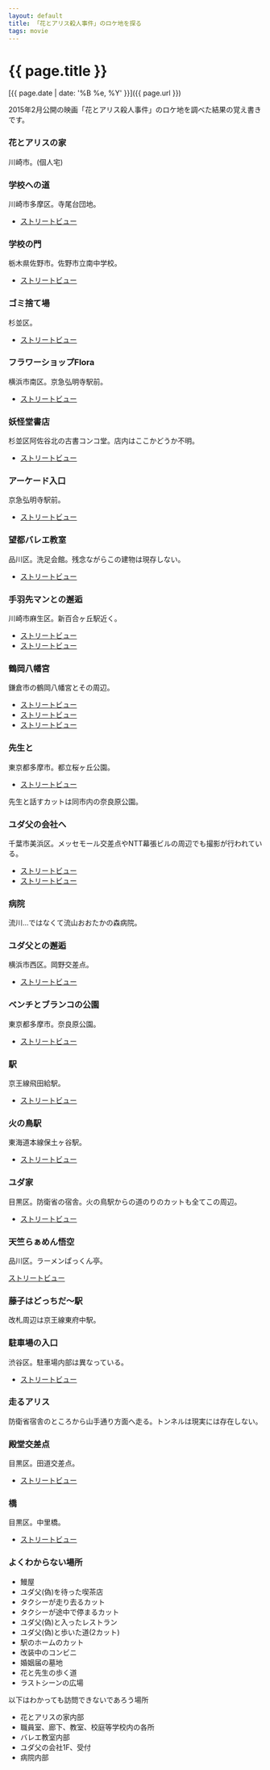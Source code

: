```yaml
---
layout: default
title: 「花とアリス殺人事件」のロケ地を探る
tags: movie
---
```


{{ page.title }}
================

[{{ page.date | date: '%B %e, %Y' }}]({{ page.url }})

2015年2月公開の映画「花とアリス殺人事件」のロケ地を調べた結果の覚え書きです。

### 花とアリスの家

川崎市。(個人宅)

### 学校への道

川崎市多摩区。寺尾台団地。

- [ストリートビュー](https://www.google.com/maps/@35.6210574,139.5361216,3a,89.5y,311.07h,93.4t/data=!3m6!1e1!3m4!1smmr4g7BcevI3GI_p1XChgA!2e0!7i13312!8i6656)

### 学校の門

栃木県佐野市。佐野市立南中学校。

- [ストリートビュー](https://www.google.com/maps/@36.3001538,139.5817815,3a,89.5y,151.52h,95.36t/data=!3m6!1e1!3m4!1sIW40G76QF6kUr6vY8EWj7A!2e0!7i13312!8i6656)

### ゴミ捨て場

杉並区。

- [ストリートビュー](https://www.google.com/maps/@35.7163865,139.5863189,3a,82.2y,213.33h,92.3t/data=!3m6!1e1!3m4!1sMHd2bGH195E9-_JjSzAijA!2e0!7i13312!8i6656)

### フラワーショップFlora

横浜市南区。京急弘明寺駅前。

- [ストリートビュー](https://www.google.com/maps/@35.4239436,139.598123,3a,82.2y,27.6h,85.42t/data=!3m6!1e1!3m4!1skSU6avp2gVjH7not8pvueg!2e0!7i13312!8i6656)

### 妖怪堂書店

杉並区阿佐谷北の古書コンコ堂。店内はここかどうか不明。

- [ストリートビュー](https://www.google.com/maps/@35.7077684,139.6347992,3a,90y,206.96h,82.8t/data=!3m6!1e1!3m4!1srEWGjCIOABY9bN0Cr3AacQ!2e0!7i13312!8i6656)

### アーケード入口

京急弘明寺駅前。

- [ストリートビュー](https://www.google.com/maps/@35.4238764,139.5983395,3a,82.2y,114.85h,95.53t/data=!3m6!1e1!3m4!1sG4iiw7NFHdMAe4uBM_V2qw!2e0!7i13312!8i6656)

### 望都バレエ教室

品川区。洗足会館。残念ながらこの建物は現存しない。

- [ストリートビュー](https://www.google.com/maps/@35.6116468,139.6957995,3a,90y,70.29h,93.56t/data=!3m6!1e1!3m4!1sZ6x5ai1zDL7oPqpVuhACgA!2e0!7i13312!8i6656)

### 手羽先マンとの邂逅

川崎市麻生区。新百合ヶ丘駅近く。

- [ストリートビュー](https://www.google.com/maps/@35.6009576,139.5035562,3a,75y,46.66h,94.61t/data=!3m6!1e1!3m4!1suQ8uHaRLSo6LEmSCTDhXgQ!2e0!7i13312!8i6656)
- [ストリートビュー](https://www.google.com/maps/@35.6009576,139.5035562,3a,82.2y,208.37h,85.65t/data=!3m6!1e1!3m4!1suQ8uHaRLSo6LEmSCTDhXgQ!2e0!7i13312!8i6656)

### 鶴岡八幡宮

鎌倉市の鶴岡八幡宮とその周辺。

- [ストリートビュー](https://www.google.com/maps/@35.3253226,139.5561163,3a,90y,354.24h,91.48t/data=!3m6!1e1!3m4!1su62VlWzo652TH8j1Qa0Qjg!2e0!7i13312!8i6656)
- [ストリートビュー](https://www.google.com/maps/@35.3237576,139.5550295,3a,82.2y,204.75h,88.8t/data=!3m6!1e1!3m4!1syIpJpvLdWhZLI-p_jF7uJQ!2e0!7i13312!8i6656)
- [ストリートビュー](https://www.google.com/maps/@35.3217794,139.5538705,3a,82.2y,262.19h,87.78t/data=!3m6!1e1!3m4!1sxLxqG7Qlcr2tha09R_UQmg!2e0!7i13312!8i6656)

### 先生と

東京都多摩市。都立桜ヶ丘公園。

- [ストリートビュー](https://www.google.com/maps/@35.6414584,139.4609172,3a,82.2y,26.39h,80.25t/data=!3m6!1e1!3m4!1skkGKMGwT5qPfu0Wct0ngkg!2e0!7i13312!8i6656)

先生と話すカットは同市内の奈良原公園。

### ユダ父の会社へ

千葉市美浜区。メッセモール交差点やNTT幕張ビルの周辺でも撮影が行われている。

- [ストリートビュー](https://www.google.com/maps/@35.6522027,140.0378531,3a,82.2y,339.09h,105.91t/data=!3m6!1e1!3m4!1sBtu0eQb1wQqFsjg0UqEMJA!2e0!7i13312!8i6656)
- [ストリートビュー](https://www.google.com/maps/@35.6517653,140.0388704,3a,53.8y,273.76h,97.4t/data=!3m6!1e1!3m4!1sb2p9asdxu6LpTD-oA0VLqg!2e0!7i13312!8i6656)

### 病院

流川…ではなくて流山おおたかの森病院。

### ユダ父との邂逅

横浜市西区。岡野交差点。

- [ストリートビュー](https://www.google.com/maps/@35.4635575,139.6157212,3a,90y,24.19h,93.08t/data=!3m6!1e1!3m4!1soGR2Yrb7wU6SeQpLWeAJZw!2e0!7i13312!8i6656)

### ベンチとブランコの公園

東京都多摩市。奈良原公園。

- [ストリートビュー](https://www.google.com/maps/@35.6122596,139.4184937,3a,82.2y,287.88h,82.68t/data=!3m6!1e1!3m4!1s38DUcEE6Ack7DCv-1REsdw!2e0!7i13312!8i6656)

### 駅

京王線飛田給駅。

- [ストリートビュー](https://www.google.com/maps/@35.6606697,139.5234248,3a,82.2y,187.24h,96.53t/data=!3m6!1e1!3m4!1sqMfnD6fpHRQ2HO9KA4tGEA!2e0!7i13312!8i6656)

### 火の鳥駅

東海道本線保土ヶ谷駅。

- [ストリートビュー](https://www.google.com/maps/@35.4467208,139.5990135,3a,71.1y,116.62h,89.03t/data=!3m6!1e1!3m4!1staTN0nNWfJqlIMTgXw-4_g!2e0!7i13312!8i6656)

### ユダ家

目黒区。防衛省の宿舎。火の鳥駅からの道のりのカットも全てこの周辺。

- [ストリートビュー](https://www.google.com/maps/@35.6410037,139.7098337,3a,82.2y,252.38h,90.7t/data=!3m6!1e1!3m4!1stDa-pNN9JmeexXvzoz7MOw!2e0!7i13312!8i6656)

### 天竺らぁめん悟空

品川区。ラーメンぱっくん亭。

[ストリートビュー](https://www.google.com/maps/@35.6346053,139.716947,3a,82.2y,16.79h,80.07t/data=!3m6!1e1!3m4!1sD8yrxI_eOnbc8SIk7ovL3g!2e0!7i13312!8i6656)

### 藤子はどっちだ～駅

改札周辺は京王線東府中駅。

### 駐車場の入口

渋谷区。駐車場内部は異なっている。

- [ストリートビュー](https://www.google.com/maps/@35.6424173,139.7111856,3a,82.2y,222.58h,92.81t/data=!3m6!1e1!3m4!1scd9sP8wxL8iCjVWFdbedEg!2e0!7i13312!8i6656)

### 走るアリス

防衛省宿舎のところから山手通り方面へ走る。トンネルは現実には存在しない。

### 殿堂交差点

目黒区。田道交差点。

- [ストリートビュー](https://www.google.com/maps/@35.6362117,139.7060121,3a,82.2y,144.13h,94.79t/data=!3m6!1e1!3m4!1sXR0vy4AYSgqi-8G1VfpsWw!2e0!7i13312!8i6656)

### 橋

目黒区。中里橋。

- [ストリートビュー](https://www.google.com/maps/@35.6379988,139.7061407,3a,82.2y,139.01h,75.78t/data=!3m6!1e1!3m4!1sU58J_y44iK3N2aabh6X8jg!2e0!7i13312!8i6656)

### よくわからない場所

- 鰻屋
- ユダ父(偽)を待った喫茶店
- タクシーが走り去るカット
- タクシーが途中で停まるカット
- ユダ父(偽)と入ったレストラン
- ユダ父(偽)と歩いた道(2カット)
- 駅のホームのカット
- 改装中のコンビニ
- 婚姻届の墓地
- 花と先生の歩く道
- ラストシーンの広場

以下はわかっても訪問できないであろう場所

- 花とアリスの家内部
- 職員室、廊下、教室、校庭等学校内の各所
- バレエ教室内部
- ユダ父の会社1F、受付
- 病院内部
